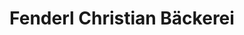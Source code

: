 ---
title: "Fenderl Christian Bäckerei"
url: /lengenfeld/fenderl-christian-baeckerei/
shop: Bäckerei
---
